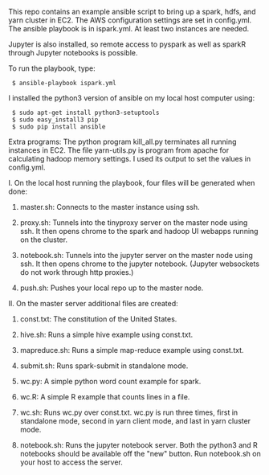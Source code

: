 
This repo contains an example ansible script to bring up a 
spark, hdfs, and yarn cluster in EC2.  The AWS configuration settings
are set in config.yml.  The ansible playbook is in ispark.yml.  At
least two instances are needed.

Jupyter is also installed, so remote access to pyspark
as well as sparkR through Jupyter notebooks is possible.

To run the playbook, type:

     $ ansible-playbook ispark.yml

I installed the python3 version of ansible on my local host computer using:

     $ sudo apt-get install python3-setuptools
     $ sudo easy_install3 pip 
     $ sudo pip install ansible

Extra programs: The python program kill\_all.py terminates all 
running instances in EC2.  The file yarn-utils.py is program from apache for
calculating hadoop memory settings.  I used its output to set the values in 
config.yml.

I. On the local host running the playbook, four files will
be generated when done: 

1. master.sh: Connects to the master instance using ssh.

2. proxy.sh: Tunnels into the tinyproxy server on the master node using ssh.  It then opens chrome to the spark and hadoop UI webapps running on the cluster.

3. notebook.sh: Tunnels into the jupyter server on the master node using ssh.  It then opens chrome to the jupyter notebook. (Jupyter websockets do not work through http proxies.)

4. push.sh: Pushes your local repo up to the master node.

II. On the master server additional files are created:

1. const.txt: The constitution of the United States.

2. hive.sh: Runs a simple hive example using const.txt.

3. mapreduce.sh: Runs a simple map-reduce example using const.txt.

6. submit.sh: Runs spark-submit in standalone mode.

6. wc.py: A simple python word count example for spark.

7. wc.R: A simple R example that counts lines in a file.

7. wc.sh: Runs wc.py over const.txt.  wc.py is run three times, first in standalone mode, second in yarn client mode, and last in yarn cluster mode.

8. notebook.sh: Runs the jupyter notebook server.  Both the python3 and R notebooks should be available off the "new" button.  Run notebook.sh on your host to access the server.


